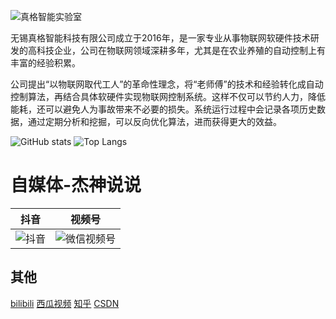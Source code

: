 ![真格智能实验室](https://zgwit.com/labs.png)


无锡真格智能科技有限公司成立于2016年，是一家专业从事物联网软硬件技术研发的高科技企业，公司在物联网领域深耕多年，尤其是在农业养殖的自动控制上有丰富的经验积累。

公司提出“以物联网取代工人”的革命性理念，将“老师傅”的技术和经验转化成自动控制算法，再结合具体软硬件实现物联网控制系统。这样不仅可以节约人力，降低能耗，还可以避免人为事故带来不必要的损失。系统运行过程中会记录各项历史数据，通过定期分析和挖掘，可以反向优化算法，进而获得更大的效益。


![GitHub stats](https://github-readme-stats.vercel.app/api?username=zgwit&show_icons=true&count_private=true)
![Top Langs](https://github-readme-stats.vercel.app/api/top-langs/?username=zgwit)


# 自媒体-杰神说说


| 抖音 | 视频号 |
|----|----|
| ![抖音](https://iot-master.com/douyin.jpg) | ![微信视频号](https://iot-master.com/wxvideo.jpg) |


## 其他
[bilibili](https://space.bilibili.com/535784148)
[西瓜视频](https://www.ixigua.com/home/3589284676766008)
[知乎](https://www.zhihu.com/people/honey-dog)
[CSDN](https://blog.csdn.net/rudern)

